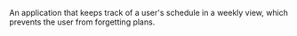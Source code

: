 An application that keeps track of a user's schedule in a weekly view, which prevents the user from forgetting plans.